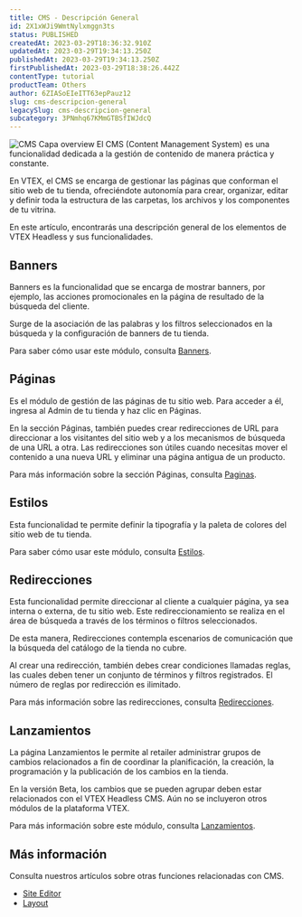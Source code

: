 ```yaml
---
title: CMS - Descripción General
id: 2X1xWJi9WmtNylxmggn3ts
status: PUBLISHED
createdAt: 2023-03-29T18:36:32.910Z
updatedAt: 2023-03-29T19:34:13.250Z
publishedAt: 2023-03-29T19:34:13.250Z
firstPublishedAt: 2023-03-29T18:38:26.442Z
contentType: tutorial
productTeam: Others
author: 6ZIASoEIeITT63epPauz12
slug: cms-descripcion-general
legacySlug: cms-descripcion-general
subcategory: 3PNmhq67KMmGTBSfIWJdcQ
---
```


![CMS Capa overview](//images.ctfassets.net/alneenqid6w5/5FaFzk5z2vdyWIKl5AlCby/4d6d76df74914b87f0f47e986ea7b405/CAPA_OVERVIEW_CMS.png)
El CMS (Content Management System) es una funcionalidad dedicada a la gestión de contenido de manera práctica y constante.

En VTEX, el CMS se encarga de gestionar las páginas que conforman el sitio web de tu tienda, ofreciéndote autonomía para crear, organizar, editar y definir toda la estructura de las carpetas, los archivos y los componentes de tu vitrina.

En este artículo, encontrarás una descripción general de los elementos de VTEX Headless y sus funcionalidades.
## Banners
Banners es la funcionalidad que se encarga de mostrar banners, por ejemplo, las acciones promocionales en la página de resultado de la búsqueda del cliente. 

Surge de la asociación de las palabras y los filtros seleccionados en la búsqueda y la configuración de banners de tu tienda.

Para saber cómo usar este módulo, consulta [Banners](https://help.vtex.com/es/v4/docs/banners--51nNoJABZ5NtvJQCucCXCy).
## Páginas
Es el módulo de gestión de las páginas de tu sitio web. Para acceder a él, ingresa al Admin de tu tienda y haz clic en Páginas. 

En la sección Páginas, también puedes crear redirecciones de URL para direccionar a los visitantes del sitio web y a los mecanismos de búsqueda de una URL a otra. Las redirecciones son útiles cuando necesitas mover el contenido a una nueva URL y eliminar una página antigua de un producto.

Para más información sobre la sección Páginas, consulta [Paginas](https://help.vtex.com/es/v4/docs/paginas--48STFcQr3EZGb2X5jvg1WN).
## Estilos
Esta funcionalidad te permite definir la tipografía y la paleta de colores del sitio web de tu tienda. 

Para saber cómo usar este módulo, consulta [Estilos](https://help.vtex.com/es/v4/docs/estilosCMS--5rl2OAFril2ByEVzeFOAUI).
## Redirecciones
Esta funcionalidad permite direccionar al cliente a cualquier página, ya sea interna o externa, de tu sitio web. Este redireccionamiento se realiza en el área de búsqueda a través de los términos o filtros seleccionados. 

De esta manera, Redirecciones contempla escenarios de comunicación que la búsqueda del catálogo de la tienda no cubre.

Al crear una redirección, también debes crear condiciones llamadas reglas, las cuales deben tener un conjunto de términos y filtros registrados. El número de reglas por redirección es ilimitado.

Para más información sobre las redirecciones, consulta [Redirecciones](https://help.vtex.com/es/v4/docs/cms-redirecciones--3LUIUmXYvaB5vzf83Ts8jE).
## Lanzamientos
La página Lanzamientos le permite al retailer administrar grupos de cambios relacionados a fin de coordinar la planificación, la creación, la programación y la publicación de los cambios en la tienda. 

En la versión Beta, los cambios que se pueden agrupar deben estar relacionados con el VTEX Headless CMS. Aún no se incluyeron otros módulos de la plataforma VTEX.

Para más información sobre este módulo, consulta [Lanzamientos](https://help.vtex.com/es/tutorial/modulo-lancamentos-beta--n2tN0WX5I6MJMbrJrS0Kb).
## Más información
Consulta nuestros artículos sobre otras funciones relacionadas con CMS.
 - [Site Editor](https://help.vtex.com/es/v4/docs/site-editor--1mD5Ga8QV9j1jTs8cFhcLI)
 - [Layout](https://help.vtex.com/es/v4/docs/layout--3NIhlDibddzybhWr3zfHqW)

